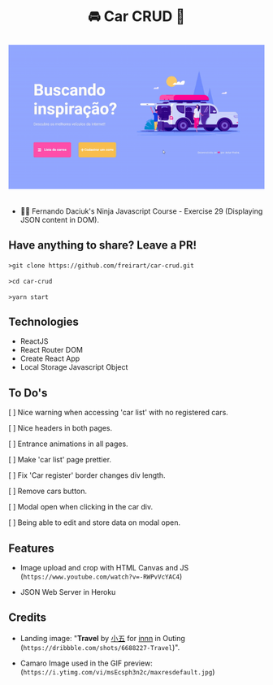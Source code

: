 <h1 align="center">

🚘 Car CRUD 🚗

![Project Preview.](https://raw.githubusercontent.com/freirart/car-crud/master/car-crud-preview.gif "Project Preview.")

</h1>

- 🐱‍👤 Fernando Daciuk's Ninja Javascript Course - Exercise 29 (Displaying JSON content in DOM).

## Have anything to share? Leave a PR!

`>git clone https://github.com/freirart/car-crud.git`

`>cd car-crud`

`>yarn start`

## Technologies

* ReactJS
* React Router DOM
* Create React App
* Local Storage Javascript Object

## To Do's

[   ] Nice warning when accessing 'car list' with no registered cars.

[   ] Nice headers in both pages.

[   ] Entrance animations in all pages.

[   ] Make 'car list' page prettier.

[   ] Fix 'Car register' border changes div length.

[   ] Remove cars button.

[   ] Modal open when clicking in the car div.

[   ] Being able to edit and store data on modal open.

## Features

- Image upload and crop with HTML Canvas and JS (`https://www.youtube.com/watch?v=-RWPvVcYAC4`)

- JSON Web Server in Heroku

## Credits

- Landing image: "__Travel__
by <a href="https://dribbble.com/NoirQin">小五</a> for <a href="https://dribbble.com/innn">innn</a> in Outing (`https://dribbble.com/shots/6688227-Travel`)".

- Camaro Image used in the GIF preview: (`https://i.ytimg.com/vi/msEcsph3n2c/maxresdefault.jpg`)
